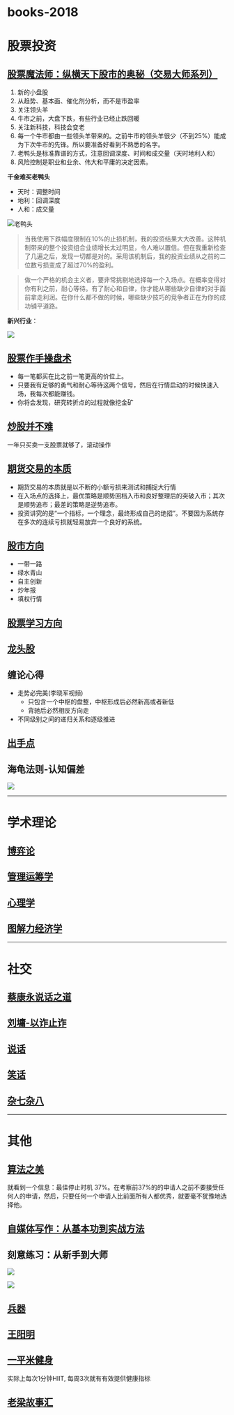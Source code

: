 # books-2018

# 股票投资

## [股票魔法师：纵横天下股市的奥秘（交易大师系列）](stock-magic.md)

1. 新的小盘股
2. 从趋势、基本面、催化剂分析，而不是市盈率
3. 关注领头羊
4. 牛市之前，大盘下跌，有些行业已经止跌回暖
5. 关注新科技，科技会变老
6. 每一个牛市都由一些领头羊带来的。之前牛市的领头羊很少（不到25%）能成为下次牛市的先锋。所以要准备好看到不熟悉的名字。
7. 老鸭头是标准靠谱的方式，注意回调深度、时间和成交量（天时地利人和）
8. 风险控制是职业和业余、伟大和平庸的决定因素。

**千金难买老鸭头**

- 天时：调整时间
- 地利：回调深度
- 人和：成交量

![老鸭头](img/layatou.jpg)

> 当我使用下跌幅度限制在10%的止损机制，我的投资结果大大改善。这种机制带来的整个投资组合业绩增长太过明显，令人难以置信。但在我重新检查了几遍之后，发现一切都是对的。采用该机制后，我的投资业绩从之前的二位数亏损变成了超过70%的盈利。

> 做一个严格的机会主义者，要非常挑剔地选择每一个入场点。在概率变得对你有利之前，耐心等待。有了耐心和自律，你才能从哪些缺少自律的对手面前拿走利润。在你什么都不做的时候，哪些缺少技巧的竞争者正在为你的成功铺平道路。

**新兴行业**：

![](img/new.png)


## [股票作手操盘术](股票作手操盘术.md)

- 每一笔都买在比之前一笔更高的价位上。
- 只要我有足够的勇气和耐心等待这两个信号，然后在行情启动的时候快速入场，我每次都能赚钱。
- 你将会发现，研究转折点的过程就像挖金矿

## [炒股并不难](炒股并不难.md)

一年只买卖一支股票就够了，滚动操作

## [期货交易的本质](期货交易的本质.md)

- 期货交易的本质就是以不断的小额亏损来测试和捕捉大行情
- 在入场点的选择上，最优策略是顺势回档入市和良好整理后的突破入市；其次是顺势追市；最差的策略是逆势追市。
- 投资讲究的是“一个指标，一个理念，最终形成自己的绝招”。不要因为系统存在多次的连续亏损就轻易放弃一个良好的系统。

## [股市方向](股市方向.md)

- 一带一路
- 绿水青山
- 自主创新
- 炒年报
- 填权行情

## [股票学习方向](股票学习方向.md)

## [龙头股](龙头股.md)

## 缠论心得

- 走势必完美(李晓军视频)
    - 只包含一个中枢的盘整，中枢形成后必然新高或者新低
    - 背驰后必然相反方向走
- 不同级别之间的递归关系和逐级推进


## [出手点](出手点.md)


## 海龟法则-认知偏差

![](img/海龟法则-认知偏差.png)




-----

# 学术理论

## [博弈论](博弈论.md)

## [管理运筹学](管理运筹学.md)

## [心理学](心理学.md)

## [图解力经济学](图解力经济学.md)

-----------

# 社交

## [蔡康永说话之道](蔡康永说话之道.md)


## [刘墉-以诈止诈](刘墉-以诈止诈.md)


## [说话](说话.md)

## [笑话](笑话.md)

## [杂七杂八](杂七杂八.md)

----------

# 其他


## [算法之美](algorithms.md)

就看到一个信息：最佳停止时机 37%。在考察前37%的的申请人之前不要接受任何人的申请，然后，只要任何一个申请人比前面所有人都优秀，就要毫不犹豫地选择他。

## [自媒体写作：从基本功到实战方法](zimeiti.md)



## 刻意练习：从新手到大师

![](img/刻意练习：从新手到大师.png)

![](img/刻意练习：从新手到大师-2.png)


## [兵器](兵器.md)



## [王阳明](王阳明.md)

## [一平米健身](一平米健身.md)

实际上每次1分钟HIIT, 每周3次就有有效提供健康指标

## [老梁故事汇](老梁故事汇.md)


